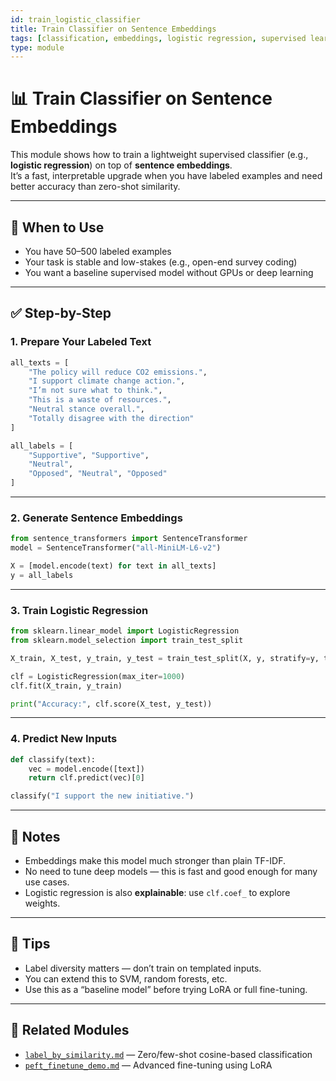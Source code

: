 ```yaml
---
id: train_logistic_classifier
title: Train Classifier on Sentence Embeddings
tags: [classification, embeddings, logistic regression, supervised learning]
type: module
---
```


# 📊 Train Classifier on Sentence Embeddings

This module shows how to train a lightweight supervised classifier (e.g., **logistic regression**) on top of **sentence embeddings**.  
It’s a fast, interpretable upgrade when you have labeled examples and need better accuracy than zero-shot similarity.

---

## 🧠 When to Use

- You have 50–500 labeled examples
- Your task is stable and low-stakes (e.g., open-end survey coding)
- You want a baseline supervised model without GPUs or deep learning

---

## ✅ Step-by-Step

### 1. Prepare Your Labeled Text

```python
all_texts = [
    "The policy will reduce CO2 emissions.",
    "I support climate change action.",
    "I’m not sure what to think.",
    "This is a waste of resources.",
    "Neutral stance overall.",
    "Totally disagree with the direction"
]

all_labels = [
    "Supportive", "Supportive",
    "Neutral",
    "Opposed", "Neutral", "Opposed"
]
```

---

### 2. Generate Sentence Embeddings

```python
from sentence_transformers import SentenceTransformer
model = SentenceTransformer("all-MiniLM-L6-v2")

X = [model.encode(text) for text in all_texts]
y = all_labels
```

---

### 3. Train Logistic Regression

```python
from sklearn.linear_model import LogisticRegression
from sklearn.model_selection import train_test_split

X_train, X_test, y_train, y_test = train_test_split(X, y, stratify=y, test_size=0.3, random_state=42)

clf = LogisticRegression(max_iter=1000)
clf.fit(X_train, y_train)

print("Accuracy:", clf.score(X_test, y_test))
```

---

### 4. Predict New Inputs

```python
def classify(text):
    vec = model.encode([text])
    return clf.predict(vec)[0]

classify("I support the new initiative.")
```

---

## 🔬 Notes

- Embeddings make this model much stronger than plain TF-IDF.
- No need to tune deep models — this is fast and good enough for many use cases.
- Logistic regression is also **explainable**: use `clf.coef_` to explore weights.

---

## 🧩 Tips

- Label diversity matters — don’t train on templated inputs.
- You can extend this to SVM, random forests, etc.
- Use this as a “baseline model” before trying LoRA or full fine-tuning.

---

## 🔗 Related Modules

- [`label_by_similarity.md`](./label_by_similarity.md) — Zero/few-shot cosine-based classification  
- [`peft_finetune_demo.md`](./peft_finetune_demo.md) — Advanced fine-tuning using LoRA

